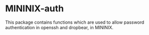 # MININIX-auth
This package contains functions which are used to allow password authentication in openssh and dropbear, in MININIX.
